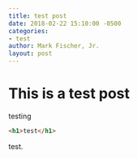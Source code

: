 ```yaml
---
title: test post
date: 2018-02-22 15:10:00 -0500
categories:
- test
author: Mark Fischer, Jr.
layout: post
---
```


# This is a test post

testing

```html
<h1>test</h1>
```

test.